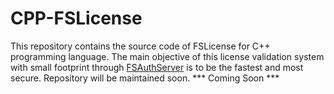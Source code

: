 # CPP-FSLicense
This repository contains the source code of FSLicense for C++ programming language. The main objective of this license validation system with small footprint through [FSAuthServer](https://github.com/uGiFarukh/FSAuthServer) is to be the fastest and most secure. Repository will be maintained soon.
*** Coming Soon ***
